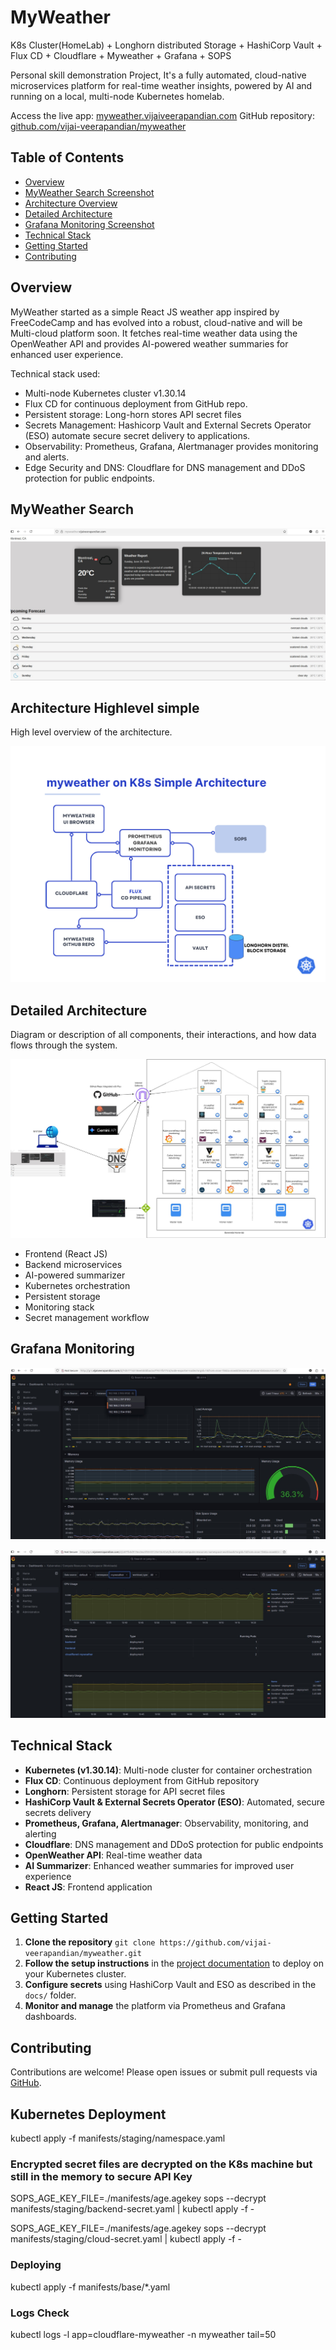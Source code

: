 # MyWeather

K8s Cluster(HomeLab) + Longhorn distributed Storage + HashiCorp Vault +  Flux CD + Cloudflare + Myweather + Grafana + SOPS

Personal skill demonstration Project, It's a fully automated, cloud-native microservices platform for real-time weather insights, powered by AI and running on a local, multi-node Kubernetes homelab.

Access the live app: [myweather.vijaiveerapandian.com](https://myweather.vijaiveerapandian.com/)
GitHub repository: [github.com/vijai-veerapandian/myweather](https://github.com/vijai-veerapandian/myweather.git)

## Table of Contents

- [Overview](#overview)
- [MyWeather Search Screenshot](#myweather-search-screenshot)
- [Architecture Overview](#architecture-overview)
- [Detailed Architecture](#detailed-architecture)
- [Grafana Monitoring Screenshot](#grafana-monitoring-screenshot)
- [Technical Stack](#technical-stack)
- [Getting Started](#getting-started)
- [Contributing](#contributing)

## Overview

MyWeather started as a simple React JS weather app inspired by FreeCodeCamp and has evolved into a robust, cloud-native and will be Multi-cloud platform soon. It fetches real-time weather data using the OpenWeather API and provides AI-powered weather summaries for enhanced user experience.

Technical stack used:

* Multi-node Kubernetes cluster v1.30.14
* Flux CD for continuous deployment from GitHub repo.
* Persistent storage: Long-horn stores API secret files
* Secrets Management: Hashicorp Vault and External Secrets Operator (ESO) automate secure secret delivery to applications.
* Observability: Prometheus, Grafana, Alertmanager provides monitoring and alerts.
* Edge Security and DNS: Cloudflare for DNS management and DDoS protection for public endpoints.


## MyWeather Search

![MyWeather Search Screenshot](./assets/myweather.jpg)

## Architecture Highlevel simple

High level overview of the architecture.

![Simple Architecture](./assets/simple-architecture.png)

## Detailed Architecture


Diagram or description of all components, their interactions, and how data flows through the system.

![Detailed Architecture](./assets/myweather-version3.drawio.jpg)
- Frontend (React JS)
- Backend microservices
- AI-powered summarizer
- Kubernetes orchestration
- Persistent storage
- Monitoring stack
- Secret management workflow


## Grafana Monitoring

![Grafana Monitoring Screenshot](./assets/grafana-dashboard1.jpg)

![Grafana Monitoring Screenshot](./assets/grafana-dashboard2.jpg)

## Technical Stack

- **Kubernetes (v1.30.14)**: Multi-node cluster for container orchestration
- **Flux CD**: Continuous deployment from GitHub repository
- **Longhorn**: Persistent storage for API secret files
- **HashiCorp Vault \& External Secrets Operator (ESO)**: Automated, secure secrets delivery
- **Prometheus, Grafana, Alertmanager**: Observability, monitoring, and alerting
- **Cloudflare**: DNS management and DDoS protection for public endpoints
- **OpenWeather API**: Real-time weather data
- **AI Summarizer**: Enhanced weather summaries for improved user experience
- **React JS**: Frontend application


## Getting Started

1. **Clone the repository**
`git clone https://github.com/vijai-veerapandian/myweather.git`
2. **Follow the setup instructions** in the [project documentation](https://github.com/vijai-veerapandian/myweather#readme) to deploy on your Kubernetes cluster.
3. **Configure secrets** using HashiCorp Vault and ESO as described in the `docs/` folder.
4. **Monitor and manage** the platform via Prometheus and Grafana dashboards.

## Contributing

Contributions are welcome! Please open issues or submit pull requests via [GitHub](https://github.com/vijai-veerapandian/myweather).


## Kubernetes Deployment 

kubectl apply -f manifests/staging/namespace.yaml

### Encrypted secret files are decrypted on the K8s machine but still in the memory to secure API Key

SOPS_AGE_KEY_FILE=./manifests/age.agekey sops --decrypt manifests/staging/backend-secret.yaml | kubectl apply -f -

SOPS_AGE_KEY_FILE=./manifests/age.agekey sops --decrypt manifests/staging/cloud-secret.yaml | kubectl apply -f -

### Deploying

kubectl apply -f manifests/base/*.yaml

### Logs Check

kubectl logs -l app=cloudflare-myweather -n myweather tail=50
